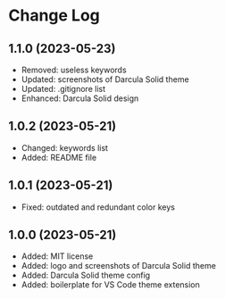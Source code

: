 # Change Log

## 1.1.0 (2023-05-23)

- Removed: useless keywords
- Updated: screenshots of Darcula Solid theme
- Updated: .gitignore list
- Enhanced: Darcula Solid design

## 1.0.2 (2023-05-21)

- Changed: keywords list
- Added: README file

## 1.0.1 (2023-05-21)

- Fixed: outdated and redundant color keys

## 1.0.0 (2023-05-21)

- Added: MIT license
- Added: logo and screenshots of Darcula Solid theme
- Added: Darcula Solid theme config
- Added: boilerplate for VS Code theme extension

